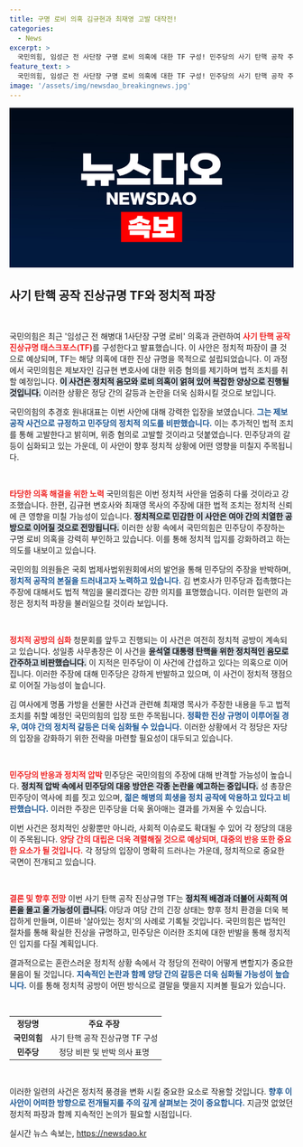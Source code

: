 ```yaml
---
title: 구명 로비 의혹 김규현과 최재영 고발 대작전!
categories:
  - News
excerpt: >
  국민의힘, 임성근 전 사단장 구명 로비 의혹에 대한 TF 구성! 민주당의 사기 탄핵 공작 주장과 함께 김규현 변호사 고발 예정. 정치적 음모의 진실을 밝혀낼 새로운 전선이 시작된다!
feature_text: >
  국민의힘, 임성근 전 사단장 구명 로비 의혹에 대한 TF 구성! 민주당의 사기 탄핵 공작 주장과 함께 김규현 변호사 고발 예정. 정치적 음모의 진실을 밝혀낼 새로운 전선이 시작된다!
image: '/assets/img/newsdao_breakingnews.jpg'
---
```


<p><img src="/assets/img/newsdao_breakingnews.jpg" alt="implanttips 속보" /></p>

<h2 data-ke-size="size26">사기 탄핵 공작 진상규명 TF와 정치적 파장</h2>

<p data-ke-size="size16">&nbsp;</p>

<p>국민의힘은 최근 '임성근 전 해병대 1사단장 구명 로비' 의혹과 관련하여 <b><span style="color: #ee2323;">사기 탄핵 공작 진상규명 태스크포스(TF)</span></b>를 구성한다고 발표했습니다. 이 사안은 정치적 파장이 클 것으로 예상되며, TF는 해당 의혹에 대한 진상 규명을 목적으로 설립되었습니다. 이 과정에서 국민의힘은 제보자인 김규현 변호사에 대한 위증 혐의를 제기하며 법적 조치를 취할 예정입니다. <b><span style="background-color: #21538527;">이 사건은 정치적 음모와 로비 의혹이 얽혀 있어 복잡한 양상으로 진행될 것입니다.</span></b> 이러한 상황은 정당 간의 갈등과 논란을 더욱 심화시킬 것으로 보입니다.</p>

<p>국민의힘의 추경호 원내대표는 이번 사안에 대해 강력한 입장을 보였습니다. <b><span style="color: #1a5490;">그는 제보 공작 사건으로 규정하고 민주당의 정치적 의도를 비판했습니다.</span></b> 이는 추가적인 법적 조치를 통해 고발한다고 밝히며, 위증 혐의로 고발할 것이라고 덧붙였습니다. 민주당과의 갈등이 심화되고 있는 가운데, 이 사안이 향후 정치적 상황에 어떤 영향을 미칠지 주목됩니다. </p>

<p data-ke-size="size16">&nbsp;</p>

<p><b><span style="color: #ee2323;">타당한 의혹 해결을 위한 노력</span></b>
국민의힘은 이번 정치적 사안을 엄중히 다룰 것이라고 강조했습니다. 한편, 김규현 변호사와 최재영 목사의 주장에 대한 법적 조치는 정치적 신뢰에 큰 영향을 미칠 가능성이 있습니다. <b><span style="background-color: #21538527;">정치적으로 민감한 이 사안은 여야 간의 치열한 공방으로 이어질 것으로 전망됩니다.</span></b> 이러한 상황 속에서 국민의힘은 민주당이 주장하는 구명 로비 의혹을 강력히 부인하고 있습니다. 이를 통해 정치적 입지를 강화하려고 하는 의도를 내보이고 있습니다.</p>

<p>국민의힘 의원들은 국회 법제사법위원회에서의 발언을 통해 민주당의 주장을 반박하며, <b><span style="color: #1a5490;">정치적 공작의 본질을 드러내고자 노력하고 있습니다.</span></b> 김 변호사가 민주당과 접촉했다는 주장에 대해서도 법적 책임을 물리겠다는 강한 의지를 표명했습니다. 이러한 일련의 과정은 정치적 파장을 불러일으킬 것이라 보입니다.</p>

<p data-ke-size="size16">&nbsp;</p>

<p><b><span style="color: #ee2323;">정치적 공방의 심화</span></b>
청문회를 앞두고 진행되는 이 사건은 여전히 정치적 공방이 계속되고 있습니다. 성일종 사무총장은 이 사건을 <b><span style="background-color: #21538527;">윤석열 대통령 탄핵을 위한 정치적인 음모로 간주하고 비판했습니다.</span></b> 이 지적은 민주당이 이 사건에 간섭하고 있다는 의혹으로 이어집니다. 이러한 주장에 대해 민주당은 강하게 반발하고 있으며, 이 사건이 정치적 쟁점으로 이어질 가능성이 높습니다.</p>

<p>김 여사에게 명품 가방을 선물한 사건과 관련해 최재영 목사가 주장한 내용을 두고 법적 조치를 취할 예정인 국민의힘의 입장 또한 주목됩니다. <b><span style="color: #1a5490;">정확한 진상 규명이 이루어질 경우, 여야 간의 정치적 갈등은 더욱 심화될 수 있습니다.</span></b> 이러한 상황에서 각 정당은 자당의 입장을 강화하기 위한 전략을 마련할 필요성이 대두되고 있습니다.</p>

<p data-ke-size="size16">&nbsp;</p>

<p><b><span style="color: #ee2323;">민주당의 반응과 정치적 압박</span></b>
민주당은 국민의힘의 주장에 대해 반격할 가능성이 높습니다. <b><span style="background-color: #21538527;">정치적 압박 속에서 민주당의 대응 방안은 각종 논란을 예고하는 중입니다.</span></b> 성 총장은 민주당이 역사에 죄를 짓고 있으며, <b><span style="color: #1a5490;">젊은 해병의 희생을 정치 공작에 악용하고 있다고 비판했습니다.</span></b> 이러한 주장은 민주당을 더욱 옭아매는 결과를 가져올 수 있습니다.</p>

<p>이번 사건은 정치적인 상황뿐만 아니라, 사회적 이슈로도 확대될 수 있어 각 정당의 대응이 주목됩니다. <b><span style="color: #ee2323;">양당 간의 대립은 더욱 격렬해질 것으로 예상되며, 대중의 반응 또한 중요한 요소가 될 것입니다.</span></b> 각 정당의 입장이 명확히 드러나는 가운데, 정치적으로 중요한 국면이 전개되고 있습니다.</p>

<p data-ke-size="size16">&nbsp;</p>

<p><b><span style="color: #ee2323;">결론 및 향후 전망</span></b>
이번 사기 탄핵 공작 진상규명 TF는 <b><span style="background-color: #21538527;">정치적 배경과 더불어 사회적 여론을 몰고 올 가능성이 큽니다.</span></b> 야당과 여당 간의 긴장 상태는 향후 정치 환경을 더욱 복잡하게 만들며, 이른바 '살아있는 정치'의 사례로 기록될 것입니다. 국민의힘은 법적인 절차를 통해 확실한 진상을 규명하고, 민주당은 이러한 조치에 대한 반발을 통해 정치적인 입지를 다질 계획입니다. </p>

<p>결과적으로는 혼란스러운 정치적 상황 속에서 각 정당의 전략이 어떻게 변할지가 중요한 물음이 될 것입니다. <b><span style="color: #1a5490;">지속적인 논란과 함께 양당 간의 갈등은 더욱 심화될 가능성이 높습니다.</span></b> 이를 통해 정치적 공방이 어떤 방식으로 결말을 맺을지 지켜볼 필요가 있습니다.</p>

<p data-ke-size="size16">&nbsp;</p>

<table style="width: 100%; border-collapse: collapse;">
  <tr>
    <td style="text-align: center; height: 17px;"><b>정당명</b></td>
    <td style="text-align: center; height: 17px;"><b>주요 주장</b></td>
  </tr>
  <tr>
    <td style="text-align: center; height: 17px;"><b>국민의힘</b></td>
    <td style="text-align: center; height: 17px;">사기 탄핵 공작 진상규명 TF 구성</td>
  </tr>
  <tr>
    <td style="text-align: center; height: 17px;"><b>민주당</b></td>
    <td style="text-align: center; height: 17px;">정당 비판 및 반박 의사 표명</td>
  </tr>
</table>

<p data-ke-size="size16">&nbsp;</p> 

<p>이러한 일련의 사건은 정치적 풍경을 변화 시킬 중요한 요소로 작용할 것입니다. <b><span style="color: #1a5490;">향후 이 사안이 어떠한 방향으로 전개될지를 주의 깊게 살펴보는 것이 중요합니다.</span></b> 지금껏 없었던 정치적 파장과 함께 지속적인 논의가 필요할 시점입니다.</p>
실시간 뉴스 속보는, <a href="https://newsdao.kr" rel="dofollow">https://newsdao.kr</a>


